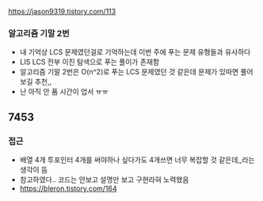 

https://jason9319.tistory.com/113

### 알고리즘 기말 2번
- 내 기억상 LCS 문제였던걸로 기억하는데 이번 주에 푸는 문제 유형들과 유사하다
- LIS LCS 전부 이진 탐색으로 푸는 풀이가 존재함
- 알고리즘 기말 2번은 O(n^2)로 푸는 LCS 문제였던 것 같은데 문제가 있따면 풀어보길 추천,,
- 난 아직 안 품 시간이 업서 ㅠㅠ

## 7453 
### 접근
- 배열 4개 투포인터 4개를 써야하나 싶다가도 4개쓰면 너무 복잡할 것 같은데,,라는 생각이 듬
- 참고하였다.. 코드는 안보고 설명만 보고 구현라혀 노력했음
- https://bleron.tistory.com/164

